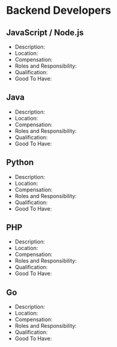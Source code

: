 # Backend Developers

## JavaScript / Node.js



* Description:
* Location:
* Compensation: 
* Roles and Responsibility:
* Qualification:
* Good To Have:

## Java



* Description:
* Location:
* Compensation: 
* Roles and Responsibility:
* Qualification:
* Good To Have:

## Python

* Description:
* Location:
* Compensation: 
* Roles and Responsibility:
* Qualification:
* Good To Have:





## PHP

* Description:
* Location:
* Compensation: 
* Roles and Responsibility:
* Qualification:
* Good To Have:



## Go

* Description:
* Location:
* Compensation: 
* Roles and Responsibility:
* Qualification:
* Good To Have:


